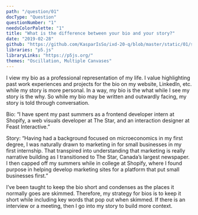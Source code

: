 ```yaml
---
path: "/question/01"
docType: "Question"
questionNumber: "1"
needsColorPalette: "1"
title: "What is the difference between your bio and your story?"
date: "2019-02-28"
github: "https://github.com/KasparIsSo/ixd-20-q/blob/master/static/01/sketch.js"
libraries: "p5.js"
libraryLinks: "https://p5js.org/"
themes: "Oscillation, Multiple Canvases"
---
```


I view my bio as a professional representation of my life. I value highlighting past work experiences and projects for the bio on my website, LinkedIn, etc. while my story is more personal. In a way, my bio is the what while I see my story is the why. So while my bio may be written and outwardly facing, my story is told through conversation.

Bio:
“I have spent my past summers as a frontend developer intern at Shopify, a web visuals developer at The Star, and an interaction designer at Feast Interactive.”

Story:
“Having had a background focused on microeconomics in my first degree, I was naturally drawn to marketing in for small businesses in my first internship. That transpired into understanding that marketing is really narrative building as I transitioned to The Star, Canada’s largest newspaper. I then capped off my summers while in college at Shopify, where I found purpose in helping develop marketing sites for a platform that put small businesses first.”

I’ve been taught to keep the bio short and condenses as the places it normally goes are skimmed. Therefore, my strategy for bios is to keep it short while including key words that pop out when skimmed. If there is an interview or a meeting, then I go into my story to build more context.
